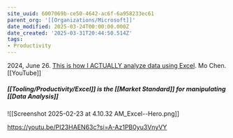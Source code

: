 ```yaml
---
site_uuid: 6007069b-ce50-4642-ac6f-6a958233ec61
parent_org: '[[Organizations/Microsoft]]'
date_modified: 2025-03-24T00:00:00.000Z
date_created: '2025-03-31T20:44:50.514Z'
tags:
- Productivity
---
```





2024, June 26. [This is how I ACTUALLY analyze data using Excel](http://localhost:5173/). Mo Chen. [[YouTube]]

##### [[Tooling/Productivity/Excel]] is the [[Market Standard]] for manipulating [[Data Analysis]]
![[Screenshot 2025-02-23 at 4.10.32 AM_Excel--Hero.png]]





https://youtu.be/PI23HAEN63c?si=A-Az1PB0yu3VnyVY
